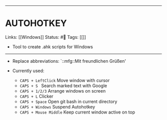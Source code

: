 ___
# AUTOHOTKEY
Links: [[Windows]]
Status: #🌳 
Tags: [[]]

<!--- Created on: 2023.10.12, 10:31 --->

- Tool to create .ahk scripts for Windows
___
- Replace abbreviations: `::mfg::Mit freundlichen Grüßen'

- Currently used:
	- `CAPS + LeftClick` Move window with cursor
	- `CAPS + S ` Search marked text with Google
	- `CAPS + 1/2/3` Arrange windows on screen
	- `CAPS + L` Clicker
	-  `CAPS + Space` Open git bash in current directory
	- `CAPS + Windows` Suspend Autohotkey
	- `CAPS + Mouse Middle` Keep current window active on top


